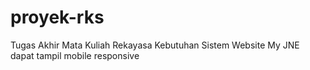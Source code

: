 # proyek-rks
Tugas Akhir Mata Kuliah Rekayasa Kebutuhan Sistem
Website My JNE dapat tampil mobile responsive

